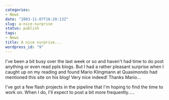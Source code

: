 ```yaml
---
categories:
- News
date: "2003-11-07T16:28:13Z"
slug: a-nice-surprise
status: publish
tags:
- News
title: A nice surprise...
wordpress_id: "9"
---
```


I've been a bit busy over the last week or so and haven't had time to do post anything or even read ppls blogs. But I had a rather pleasant surprise when I caught up on my reading and found Mario Klingmann at Quasimondo had mentioned this site on his blog! Very nice indeed! Thanks Mario...

I've got a few flash projects in the pipeline that I'm hoping to find the time to work on. When I do, I'll expect to post a bit more frequently.....

